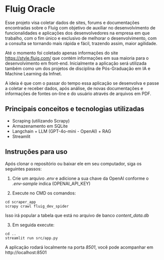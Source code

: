 # Fluig Oracle

Esse projeto visa coletar dados de sites, forums e documentações encontradas sobre o Fluig com objetivo de auxiliar no desenvolvimento de funcionalidades e aplicações dos desenvolvedores na empresa em que trabalho, com o fim único e exclusivo de melhorar o desenvolvimento, com a consulta se tornando mais rápida e fácil, trazendo assim, maior agilidade.

Até o momento foi coletado apenas informações do site https://style.fluig.com/ que contém informações em sua maioria para o desenvolvimento em front-end. Inicialmente a aplicação será utilizada também como um dos projetos de disciplina de Pós-Graduação em IA e Machine Learning da Infnet.

A ideia é que com o passar do tempo essa aplicação se desenvolva e passe a coletar e receber dados, após análise, de novas documentações e informações de fontes on-line e do usuário através de arquivos em PDF. 

## Principais conceitos e tecnologias utilizadas
- Scraping (utilizando Scrapy)
- Armazenamento em SQLite
- Langchain + LLM (GPT-4o-mini - OpenAI) + RAG
- Streamlit

## Instruções para uso
Após clonar o repositório ou baixar ele em seu computador, siga os seguintes passos:

1. Crie um arquivo *.env* e adicione a sua chave da OpenAI conforme o *.env-sample* indica (OPENAI_API_KEY)

2. Execute no CMD os comandos:
```shell
cd scraper_app
scrapy crawl fluig_dev_spider
```
Isso irá popular a tabela que está no arquivo de banco *content_data.db* 

3. Em seguida execute:
```shell
cd ..
streamlit run src/app.py
```
A aplicação rodará localmente na porta *8501*, você pode acompanhar em http://localhost:8501

